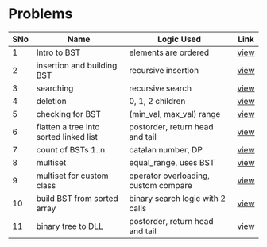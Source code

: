# Problems

SNo | Name | Logic Used | Link |
----|------|------------|------|
1 | Intro to BST | elements are ordered | [view](BST_intro.txt)
2 | insertion and building BST | recursive insertion | [view](BST_insertion.cpp)
3 | searching | recursive search | [view](BST_searching.cpp)
4 | deletion | 0, 1, 2 children | [view](BST_deletion.cpp)
5 | checking for BST | (min_val, max_val) range | [view](check_BST.cpp)
6 | flatten a tree into sorted linked list | postorder, return head and tail | [view](flatten_BST.cpp)
7 | count of BSTs 1..n | catalan number, DP | [view](catalan_number.cpp)
8 | multiset | equal_range, uses BST | [view](multiset.cpp)
9 | multiset for custom class | operator overloading, custom compare | [view](multiset_custom_class.cpp)
10 | build BST from sorted array | binary search logic with 2 calls | [view](build_BST_sorted_array.cpp)
11 | binary tree to DLL | postorder, return head and tail | [view](flatten_DLL.cpp)